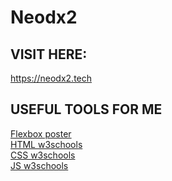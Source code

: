 # Neodx2
## VISIT HERE:
https://neodx2.tech
## USEFUL TOOLS FOR ME
[Flexbox poster](https://css-tricks.com/wp-content/uploads/2022/02/css-flexbox-poster.png)
\
[HTML w3schools](https://www.w3schools.com/html/default.asp)
\
[CSS w3schools](https://www.w3schools.com/css/default.asp)
\
[JS w3schools](https://www.w3schools.com/js/default.asp)
